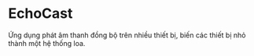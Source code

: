 # EchoCast
Ứng dụng phát âm thanh đồng bộ trên nhiều thiết bị, biến các thiết bị nhỏ thành một hệ thống loa.
